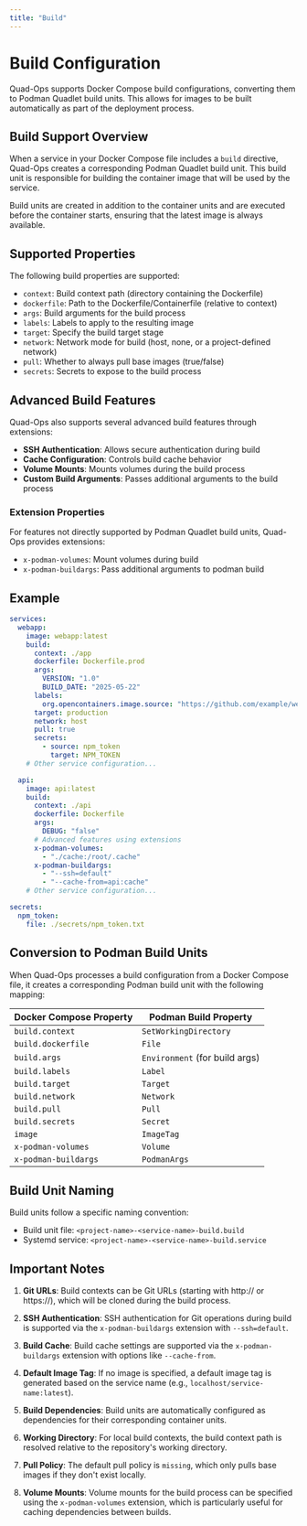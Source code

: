 ```yaml
---
title: "Build"
---
```


# Build Configuration

Quad-Ops supports Docker Compose build configurations, converting them to Podman Quadlet build units. This allows for images to be built automatically as part of the deployment process.

## Build Support Overview

When a service in your Docker Compose file includes a `build` directive, Quad-Ops creates a corresponding Podman Quadlet build unit. This build unit is responsible for building the container image that will be used by the service.

Build units are created in addition to the container units and are executed before the container starts, ensuring that the latest image is always available.

## Supported Properties

The following build properties are supported:

- `context`: Build context path (directory containing the Dockerfile)
- `dockerfile`: Path to the Dockerfile/Containerfile (relative to context)
- `args`: Build arguments for the build process
- `labels`: Labels to apply to the resulting image
- `target`: Specify the build target stage
- `network`: Network mode for build (host, none, or a project-defined network)
- `pull`: Whether to always pull base images (true/false)
- `secrets`: Secrets to expose to the build process

## Advanced Build Features

Quad-Ops also supports several advanced build features through extensions:

- **SSH Authentication**: Allows secure authentication during build
- **Cache Configuration**: Controls build cache behavior
- **Volume Mounts**: Mounts volumes during the build process
- **Custom Build Arguments**: Passes additional arguments to the build process

### Extension Properties

For features not directly supported by Podman Quadlet build units, Quad-Ops provides extensions:

- `x-podman-volumes`: Mount volumes during build
- `x-podman-buildargs`: Pass additional arguments to podman build

## Example

```yaml
services:
  webapp:
    image: webapp:latest
    build:
      context: ./app
      dockerfile: Dockerfile.prod
      args:
        VERSION: "1.0"
        BUILD_DATE: "2025-05-22"
      labels:
        org.opencontainers.image.source: "https://github.com/example/webapp"
      target: production
      network: host
      pull: true
      secrets:
        - source: npm_token
          target: NPM_TOKEN
    # Other service configuration...

  api:
    image: api:latest
    build:
      context: ./api
      dockerfile: Dockerfile
      args:
        DEBUG: "false"
      # Advanced features using extensions
      x-podman-volumes:
        - "./cache:/root/.cache"
      x-podman-buildargs:
        - "--ssh=default"
        - "--cache-from=api:cache"
    # Other service configuration...

secrets:
  npm_token:
    file: ./secrets/npm_token.txt
```

## Conversion to Podman Build Units

When Quad-Ops processes a build configuration from a Docker Compose file, it creates a corresponding Podman build unit with the following mapping:

| Docker Compose Property | Podman Build Property |
|-------------------------|----------------------|
| `build.context` | `SetWorkingDirectory` |
| `build.dockerfile` | `File` |
| `build.args` | `Environment` (for build args) |
| `build.labels` | `Label` |
| `build.target` | `Target` |
| `build.network` | `Network` |
| `build.pull` | `Pull` |
| `build.secrets` | `Secret` |
| `image` | `ImageTag` |
| `x-podman-volumes` | `Volume` |
| `x-podman-buildargs` | `PodmanArgs` |

## Build Unit Naming

Build units follow a specific naming convention:

- Build unit file: `<project-name>-<service-name>-build.build`
- Systemd service: `<project-name>-<service-name>-build.service`

## Important Notes

1. **Git URLs**: Build contexts can be Git URLs (starting with http:// or https://), which will be cloned during the build process.

2. **SSH Authentication**: SSH authentication for Git operations during build is supported via the `x-podman-buildargs` extension with `--ssh=default`.

3. **Build Cache**: Build cache settings are supported via the `x-podman-buildargs` extension with options like `--cache-from`.

4. **Default Image Tag**: If no image is specified, a default image tag is generated based on the service name (e.g., `localhost/service-name:latest`).

5. **Build Dependencies**: Build units are automatically configured as dependencies for their corresponding container units.

6. **Working Directory**: For local build contexts, the build context path is resolved relative to the repository's working directory.

7. **Pull Policy**: The default pull policy is `missing`, which only pulls base images if they don't exist locally.

8. **Volume Mounts**: Volume mounts for the build process can be specified using the `x-podman-volumes` extension, which is particularly useful for caching dependencies between builds.